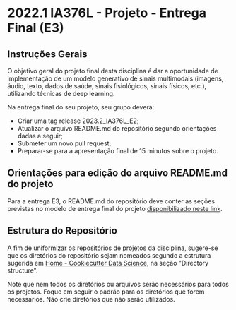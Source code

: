 # 2022.1 IA376L - Projeto - Entrega Final (E3)

## Instruções Gerais

O objetivo geral do projeto final desta disciplina é dar a oportunidade de implementação de um modelo generativo de sinais multimodais (imagens, áudio, texto, dados de saúde, sinais fisiológicos, sinais físicos, etc.), utilizando técnicas de deep learning.

Na entrega final do seu projeto, seu grupo deverá:
 - Criar uma tag release 2023.2_IA376L_E2;
 - Atualizar o arquivo README.md do repositório segundo orientações dadas a seguir;
 - Submeter um novo pull request;
 - Preparar-se para a apresentação final de 15 minutos sobre o projeto.

## Orientações para edição do arquivo README.md do projeto

Para a entrega E3, o README.md do repositório deve conter as seções previstas no modelo de entrega final do projeto [disponibilizado neste link](https://github.com/teaching-FEEC/dgm-2023.2/blob/main/templates/E2-E3_template.md).

## Estrutura do Repositório

A fim de uniformizar os repositórios de projetos da disciplina, sugere-se que os diretórios do repositório sejam nomeados segundo a estrutura sugerida em [Home - Cookiecutter Data Science](https://drivendata.github.io/cookiecutter-data-science/), na seção "Directory structure".

Note que nem todos os diretórios ou arquivos serão necessários para todos os projetos. Foque em seguir o padrão para os diretórios que forem necessários. Não crie diretórios que não serão utilizados.

